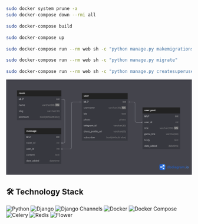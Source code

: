 ```bash
sudo docker system prune -a
sudo docker-compose down --rmi all
```

```bash
sudo docker-compose build
```

```bash
sudo docker-compose up
```

```bash
sudo docker-compose run --rm web sh -c "python manage.py makemigrations"
```

```bash
sudo docker-compose run --rm web sh -c "python manage.py migrate"
```

```bash
sudo docker-compose run --rm web sh -c "python manage.py createsuperuser"
```



![db](doc/diagrams/30.09.2023/db_architecture_image.png)

## 🛠 Technology Stack

![Python](https://img.shields.io/badge/Python-3.10.12-3776AB.svg?style=flat&logo=python&logoColor=white)
![Django](https://img.shields.io/badge/Django-4.2.5-092E20.svg?style=flat&logo=django&logoColor=white)
![Django Channels](https://img.shields.io/badge/Django%20Channels-3.0.5-FFAC45.svg?style=flat&logo=django&logoColor=white)
![Docker](https://img.shields.io/badge/Docker-24.0.6-2496ED.svg?style=flat&logo=docker&logoColor=white)
![Docker Compose](https://img.shields.io/badge/Docker%20Compose-1.29.2-2496ED.svg?style=flat&logo=docker&logoColor=white)
![Celery](https://img.shields.io/badge/Celery-5.3.4-4B8F00.svg?style=flat&logo=celery&logoColor=white)
![Redis](https://img.shields.io/badge/Redis-4.6.0-DC382D.svg?style=flat&logo=redis&logoColor=white)
![Flower](https://img.shields.io/badge/Flower-2.0.1-FF66B2.svg?style=flat&logo=flower&logoColor=white)

